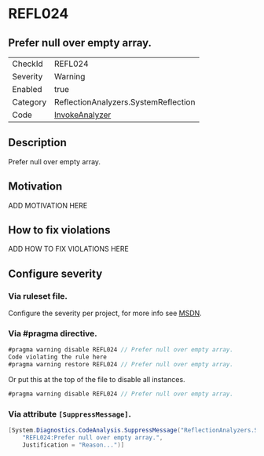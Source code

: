 # REFL024
## Prefer null over empty array.

<!-- start generated table -->
<table>
  <tr>
    <td>CheckId</td>
    <td>REFL024</td>
  </tr>
  <tr>
    <td>Severity</td>
    <td>Warning</td>
  </tr>
  <tr>
    <td>Enabled</td>
    <td>true</td>
  </tr>
  <tr>
    <td>Category</td>
    <td>ReflectionAnalyzers.SystemReflection</td>
  </tr>
  <tr>
    <td>Code</td>
    <td><a href="https://github.com/DotNetAnalyzers/ReflectionAnalyzers/blob/master/ReflectionAnalyzers/NodeAnalzers/InvokeAnalyzer.cs">InvokeAnalyzer</a></td>
  </tr>
</table>
<!-- end generated table -->

## Description

Prefer null over empty array.

## Motivation

ADD MOTIVATION HERE

## How to fix violations

ADD HOW TO FIX VIOLATIONS HERE

<!-- start generated config severity -->
## Configure severity

### Via ruleset file.

Configure the severity per project, for more info see [MSDN](https://msdn.microsoft.com/en-us/library/dd264949.aspx).

### Via #pragma directive.
```C#
#pragma warning disable REFL024 // Prefer null over empty array.
Code violating the rule here
#pragma warning restore REFL024 // Prefer null over empty array.
```

Or put this at the top of the file to disable all instances.
```C#
#pragma warning disable REFL024 // Prefer null over empty array.
```

### Via attribute `[SuppressMessage]`.

```C#
[System.Diagnostics.CodeAnalysis.SuppressMessage("ReflectionAnalyzers.SystemReflection", 
    "REFL024:Prefer null over empty array.", 
    Justification = "Reason...")]
```
<!-- end generated config severity -->